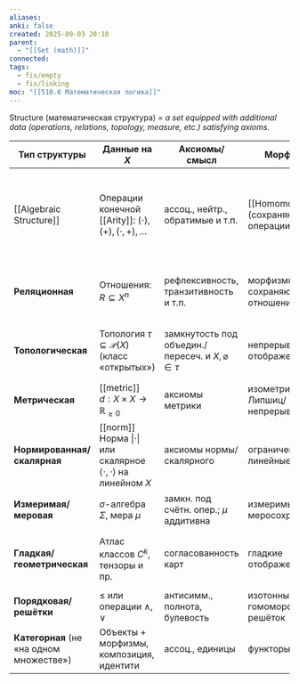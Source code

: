 ```yaml
---
aliases:
anki: false
created: 2025-09-03 20:10
parent:
  - "[[Set (math)]]"
connected:
tags:
  - fix/empty
  - fix/linking
moc: "[[510.6 Математическая логика]]"
---
```


Structure (математическая структура) = _a set equipped with additional data (operations, relations, topology, measure, etc.) satisfying axioms._



| Тип структуры                            | Данные на $X$                                                               | Аксиомы/смысл                                              | Морфизмы                          | Примеры                                                                                                                                |
| ---------------------------------------- | --------------------------------------------------------------------------- | ---------------------------------------------------------- | --------------------------------- | -------------------------------------------------------------------------------------------------------------------------------------- |
| [[Algebraic Structure]]                  | Операции конечной [[Arity]]: $(\cdot), (+), (\cdot,+), \dots$                  | ассоц., нейтр., обратимые и т.п.                           | [[Homomorphism]] (сохраняют операции) | [[Group (G,*)]], [[Ring (R,+,*)]], [[Field (F,+,*)]] , модуль/векторное пространство $(V,+,\cdot_{\mathbb F})$, алгебра над полем |
| **Реляционная**                          | Отношения: $R\subseteq X^n$                                                 | рефлексивность, транзитивность и т.п.                      | морфизмы, сохраняющие отношения   | граф $(V,E\subseteq V\times V)$, частичный порядок $(X,\le)$, эквивалентность $(X,\sim)$                                               |
| **Топологическая**                       | Топология $\tau\subseteq\mathcal P(X)$ (класс «открытых»)                   | замкнутость под объедин./пересеч. и $X,\varnothing\in\tau$ | непрерывные отображения           | топологическое пространство $(X,\tau)$, многообразие как «топ. + атлас»                                                                |
| **Метрическая**                          | [[metric]] $d:X\times X\to\mathbb R_{\ge0}$                                    | аксиомы метрики                                            | изометрии/Липшиц/непрерывные      | $(\mathbb R^n,\|\cdot\|_2)$, дискретная метрика                                                                                        |
| **Нормированная/скалярная**              | [[norm]] Норма $\|\cdot\|$ или скалярное $\langle\cdot,\cdot\rangle$ на линейном $X$ | аксиомы нормы/скалярного                                   | ограниченные линейные             | нормир. пр-ва, Банах, Гильберт; Евклидовы как конечномерные действит. IP                                                               |
| **Измеримая/меровая**                    | $\sigma$-алгебра $\Sigma$, мера $\mu$                                       | замкн. под счётн. опер.; $\mu$ аддитивна                   | измеримые / меросохраняющие       | $(\mathbb R,\mathcal B,\lambda)$, вероятность $(\Omega,\mathcal F,\mathbb P)$                                                          |
| **Гладкая/геометрическая**               | Атлас классов $C^k$, тензоры и пр.                                          | согласованность карт                                       | гладкие отображения               | дифф. многообразие, риманово $(M,g)$, симплектическое $(M,\omega)$                                                                     |
| **Порядковая/решётки**                   | $\le$ или операции $\wedge,\vee$                                            | антисимм., полнота, булевость                              | изотонные/гомоморфизмы решёток    | частичный порядок, булева алгебра                                                                                                      |
| **Категорная** (не «на одном множестве») | Объекты + морфизмы, композиция, идентити                                    | ассоц., единицы                                            | функторы                          | категория $\mathbf{Top}$, $\mathbf{Vect}_{\mathbb F}$, $\mathbf{Set}$, топос и т.п.                                                                                     |
